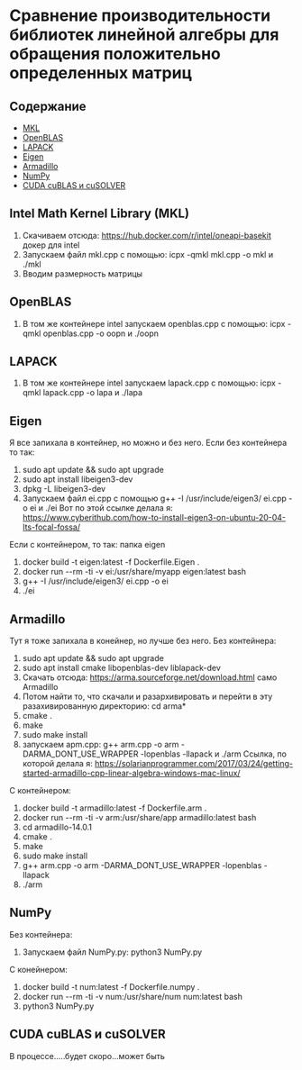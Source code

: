 # Сравнение производительности библиотек линейной алгебры для обращения положительно определенных матриц
## Содержание
- [MKL](#Intel_Math_Kernel_Library (MKL))
- [OpenBLAS](#OpenBLAS)
- [LAPACK](#LAPACK)
- [Eigen](#Eigen)
- [Armadillo](#Armadillo)
- [NumPy](#NumPy)
- [CUDA cuBLAS и cuSOLVER](#CUDA_cuBLAS_и_cuSOLVER)
  
## Intel Math Kernel Library (MKL)
1. Скачиваем отсюда: https://hub.docker.com/r/intel/oneapi-basekit докер для intel
2. Запускаем файл mkl.cpp с помощью: icpx -qmkl mkl.cpp -o mkl  и  ./mkl
3. Вводим размерность матрицы

## OpenBLAS
1. В том же контейнере intel запускаем openblas.cpp c помощью: icpx -qmkl openblas.cpp -o oopn  и ./oopn

## LAPACK
1. В том же контейнере intel запускаем lapack.cpp с помощью: icpx -qmkl lapack.cpp -o lapa  и ./lapa

## Eigen
Я все запихала в контейнер, но можно и без него.
Если без контейнера то так:
1. sudo apt update && sudo apt upgrade
2. sudo apt install libeigen3-dev
3. dpkg -L libeigen3-dev
4. Запускаем файл ei.cpp с помощью g++ -I /usr/include/eigen3/ ei.cpp -o ei  и  ./ei
Вот по этой ссылке делала я:  https://www.cyberithub.com/how-to-install-eigen3-on-ubuntu-20-04-lts-focal-fossa/

Если с контейнером, то так: папка eigen
1. docker build -t eigen:latest -f Dockerfile.Eigen .
2. docker run --rm -ti -v ei:/usr/share/myapp eigen:latest bash
3. g++ -I /usr/include/eigen3/ ei.cpp -o ei
4. ./ei

## Armadillo
Тут я тоже запихала в конейнер, но лучше без него.
Без контейнера:
1. sudo apt update && sudo apt upgrade
2. sudo apt install cmake libopenblas-dev liblapack-dev
3. Скачать отсюда: https://arma.sourceforge.net/download.html    само Armadillo
4. Потом найти то, что скачали и разархивировать и перейти в эту разахивированную директорию:  cd arma*
5. cmake .
6. make
7. sudo make install
8. запускаем apm.cpp:  g++ arm.cpp -o arm -DARMA_DONT_USE_WRAPPER -lopenblas -llapack  и ./arm
Ссылка, по которой делала я: https://solarianprogrammer.com/2017/03/24/getting-started-armadillo-cpp-linear-algebra-windows-mac-linux/

С контейнером:
1. docker build -t armadillo:latest -f Dockerfile.arm .
2. docker run --rm -ti -v arm:/usr/share/app armadillo:latest bash
3. cd armadillo-14.0.1
4. cmake .
5. make
6. sudo make install
7. g++ arm.cpp -o arm -DARMA_DONT_USE_WRAPPER -lopenblas -llapack
8. ./arm
## NumPy
Без контейнера:
1. Запускаем файл NumPy.py:  python3 NumPy.py

С конейнером:
1. docker build -t num:latest -f Dockerfile.numpy .
2. docker run --rm -ti -v num:/usr/share/num num:latest bash
3. python3 NumPy.py

## CUDA cuBLAS и cuSOLVER
В процессе.....будет скоро...может быть

